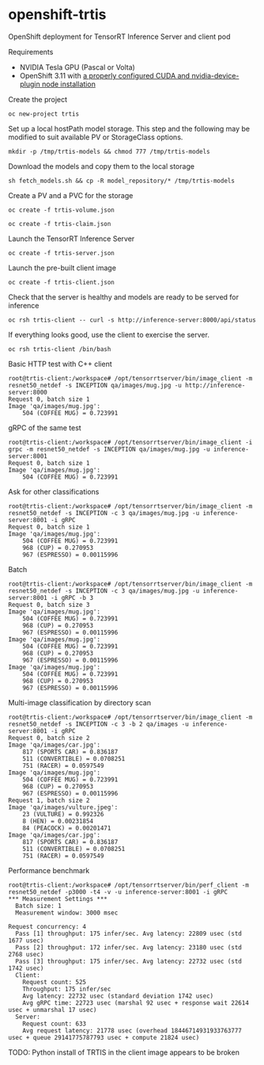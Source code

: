 # openshift-trtis
OpenShift deployment for TensorRT Inference Server and client pod

Requirements

* NVIDIA Tesla GPU (Pascal or Volta)
* OpenShift 3.11 with [a properly configured CUDA and nvidia-device-plugin node installation](https://blog.openshift.com/how-to-use-gpus-with-deviceplugin-in-openshift-3-10/)

Create the project

`oc new-project trtis`

Set up a local hostPath model storage. This step and the following may be modified to suit available PV or StorageClass options.

`mkdir -p /tmp/trtis-models && chmod 777 /tmp/trtis-models`

Download the models and copy them to the local storage

`sh fetch_models.sh && cp -R model_repository/* /tmp/trtis-models`

Create a PV and a PVC for the storage

`oc create -f trtis-volume.json`

`oc create -f trtis-claim.json`

Launch the TensorRT Inference Server

`oc create -f trtis-server.json`

Launch the pre-built client image

`oc create -f trtis-client.json`

Check that the server is healthy and models are ready to be served for inference

`oc rsh trtis-client -- curl -s http://inference-server:8000/api/status`

If everything looks good, use the client to exercise the server.

`oc rsh trtis-client /bin/bash`

Basic HTTP test with C++ client

```
root@trtis-client:/workspace# /opt/tensorrtserver/bin/image_client -m resnet50_netdef -s INCEPTION qa/images/mug.jpg -u http://inference-server:8000
Request 0, batch size 1
Image 'qa/images/mug.jpg':
    504 (COFFEE MUG) = 0.723991
```

gRPC of the same test

```
root@trtis-client:/workspace# /opt/tensorrtserver/bin/image_client -i grpc -m resnet50_netdef -s INCEPTION qa/images/mug.jpg -u inference-server:8001
Request 0, batch size 1
Image 'qa/images/mug.jpg':
    504 (COFFEE MUG) = 0.723991
```
Ask for other classifications

```
root@trtis-client:/workspace# /opt/tensorrtserver/bin/image_client -m resnet50_netdef -s INCEPTION -c 3 qa/images/mug.jpg -u inference-server:8001 -i gRPC
Request 0, batch size 1
Image 'qa/images/mug.jpg':
    504 (COFFEE MUG) = 0.723991
    968 (CUP) = 0.270953
    967 (ESPRESSO) = 0.00115996
```

Batch

```
root@trtis-client:/workspace# /opt/tensorrtserver/bin/image_client -m resnet50_netdef -s INCEPTION -c 3 qa/images/mug.jpg -u inference-server:8001 -i gRPC -b 3
Request 0, batch size 3
Image 'qa/images/mug.jpg':
    504 (COFFEE MUG) = 0.723991
    968 (CUP) = 0.270953
    967 (ESPRESSO) = 0.00115996
Image 'qa/images/mug.jpg':
    504 (COFFEE MUG) = 0.723991
    968 (CUP) = 0.270953
    967 (ESPRESSO) = 0.00115996
Image 'qa/images/mug.jpg':
    504 (COFFEE MUG) = 0.723991
    968 (CUP) = 0.270953
    967 (ESPRESSO) = 0.00115996
```

Multi-image classification by directory scan

```
root@trtis-client:/workspace# /opt/tensorrtserver/bin/image_client -m resnet50_netdef -s INCEPTION -c 3 -b 2 qa/images -u inference-server:8001 -i gRPC
Request 0, batch size 2
Image 'qa/images/car.jpg':
    817 (SPORTS CAR) = 0.836187
    511 (CONVERTIBLE) = 0.0708251
    751 (RACER) = 0.0597549
Image 'qa/images/mug.jpg':
    504 (COFFEE MUG) = 0.723991
    968 (CUP) = 0.270953
    967 (ESPRESSO) = 0.00115996
Request 1, batch size 2
Image 'qa/images/vulture.jpeg':
    23 (VULTURE) = 0.992326
    8 (HEN) = 0.00231854
    84 (PEACOCK) = 0.00201471
Image 'qa/images/car.jpg':
    817 (SPORTS CAR) = 0.836187
    511 (CONVERTIBLE) = 0.0708251
    751 (RACER) = 0.0597549
```

Performance benchmark

```
root@trtis-client:/workspace# /opt/tensorrtserver/bin/perf_client -m resnet50_netdef -p3000 -t4 -v -u inference-server:8001 -i gRPC
*** Measurement Settings ***
  Batch size: 1
  Measurement window: 3000 msec

Request concurrency: 4
  Pass [1] throughput: 175 infer/sec. Avg latency: 22809 usec (std 1677 usec)
  Pass [2] throughput: 172 infer/sec. Avg latency: 23180 usec (std 2768 usec)
  Pass [3] throughput: 175 infer/sec. Avg latency: 22732 usec (std 1742 usec)
  Client:
    Request count: 525
    Throughput: 175 infer/sec
    Avg latency: 22732 usec (standard deviation 1742 usec)
    Avg gRPC time: 22723 usec (marshal 92 usec + response wait 22614 usec + unmarshal 17 usec)
  Server:
    Request count: 633
    Avg request latency: 21778 usec (overhead 18446714931933763777 usec + queue 29141775787793 usec + compute 21824 usec)
```

TODO: Python install of TRTIS in the client image appears to be broken
